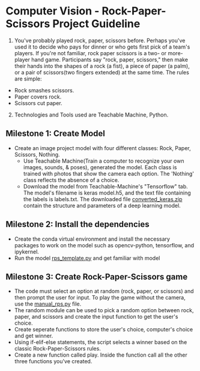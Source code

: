 # Computer Vision - Rock-Paper-Scissors Project Guideline
1. You've probably played rock, paper, scissors before. Perhaps you've used it to decide who pays for dinner or who gets first pick of a team's players. If you're not familiar, rock paper scissors is a two- or more-player hand game. Participants say "rock, paper, scissors," then make their hands into the shapes of a rock (a fist), a piece of paper (a palm), or a pair of scissors(two fingers extended) at the same time. 
The rules are simple:
- Rock smashes scissors.
- Paper covers rock.
- Scissors cut paper.
2. Technologies and Tools used are Teachable Machine, Python.
## Milestone 1: Create Model
- Create an image project model with four different classes: Rock, Paper, Scissors, Nothing.
  - Use Teachable Machine(Train a computer to recognize your own images, sounds, & poses), generated the model. Each class is trained with photos that show the camera each option. The 'Nothing' class reflects the absence of a choice. 
  - Download the model from Teachable-Machine's "Tensorflow" tab. The model's filename is keras model.h5, and the text file containing the labels is labels.txt. The downloaded file [converted_keras.zip](converted_keras.zip) contain the structure and parameters of a deep learning model.
## Milestone 2: Install the dependencies
- Create the conda virtual environment and install the necessary packages to work on the model such as opencv-python, tensorflow, and ipykernel.
- Run the model [rps_template.py](rps_template.py) and get familiar with model
## Milestone 3: Create Rock-Paper-Scissors game
- The code must select an option at random (rock, paper, or scissors) and then prompt the user for input. To play the game without the camera, use the [manual_rps.py](manual_rps.py) file.
- The random module can be used to pick a random option between rock, paper, and scissors and create the input function to get the user's choice.
- Create seperate functions to store the user's choice, computer's choice and get winner.
- Using if-elif-else statements, the script selects a winner based on the classic Rock-Paper-Scissors rules.
- Create a new function called play. Inside the function call all the other three functions you've created.
